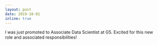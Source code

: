 ```yaml
---
layout: post
date: 2019-10-01
inline: true
---
```


I was just promoted to Associate Data Scientist at G5.  Excited for this new role and associated responsibilities! 
